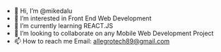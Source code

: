 - 👋 Hi, I’m @mikedalu
- 👀 I’m interested in Front End Web Development
- 🌱 I’m currently learning REACT.JS
- 💞️ I’m looking to collaborate on any Mobile Web Development Project
- 📫 How to reach me  Email: allegrotech89@gmail.com

<!---
mikedalu/mikedalu is a ✨ special ✨ repository because its `README.md` (this file) appears on your GitHub profile.
You can click the Preview link to take a look at your changes.
--->
